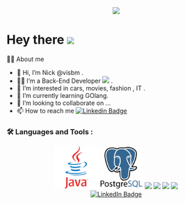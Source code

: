 
<div id="header" align="center">  
  <img src="https://media.giphy.com/media/qgQUggAC3Pfv687qPC/giphy.gif" width="400"/>
</div>
<h1>
  Hey there
  <img src="https://media.giphy.com/media/hvRJCLFzcasrR4ia7z/giphy.gif" width="10%"/>
</h1>

👨‍💻 About me
- 👋 Hi, I’m Nick @visbm .
- 👨‍🎓 I’m a Back-End Developer <img src="https://media.giphy.com/media/WUlplcMpOCEmTGBtBW/giphy.gif" width="30"> .
- 👀 I’m interested in cars, movies, fashion , IT .
- 🌱 I’m currently learning GOlang.
- 💞️ I’m looking to collaborate on ...
- 📫 How to reach me [![Linkedin Badge](https://img.shields.io/badge/-samohvalovnikita-blue?style=flat&logo=Linkedin&logoColor=white)](https://www.linkedin.com/in/samohvalovnikita)
### :hammer_and_wrench: Languages and Tools :
<div id="header" align="center">
 <img src="https://github.com/devicons/devicon/blob/master/icons/java/java-original-wordmark.svg" width="100"/>
  <img src="https://github.com/devicons/devicon/blob/master/icons/postgresql/postgresql-original-wordmark.svg" width="100"/> 
  <img src="https://upload.wikimedia.org/wikipedia/commons/thumb/0/05/Go_Logo_Blue.svg/1200px-Go_Logo_Blue.svg.png" width="200"/> 
  <img src="https://media.giphy.com/media/du3J3cXyzhj75IOgvA/giphy.gif" width="100"/>  
  <img src="https://timeweb.com/ru/community/article/8c/8cff847e5476455166bc8e4fc0778338.png" width="200"/> 
  <img src="https://res.cloudinary.com/postman/image/upload/t_team_logo/v1629869194/team/2893aede23f01bfcbd2319326bc96a6ed0524eba759745ed6d73405a3a8b67a8" width="100"/> 
</div>
<!---
visbm/visbm is a ✨ special ✨ repository because its `README.md` (this file) appears on your GitHub profile.
You can click the Preview link to take a look at your changes.
--->

<div id="badges" align="center">
  <a href="https://www.linkedin.com/in/samohvalovnikita">
    <img src="https://img.shields.io/badge/LinkedIn-blue?style=for-the-badge&logo=linkedin&logoColor=white" alt="LinkedIn Badge"/>
  </a> 
</div>
<div align="center">
<img src="https://komarev.com/ghpvc/?username=visbm&style=flat-square&color=blue" alt="" align="center"/>
</div>

